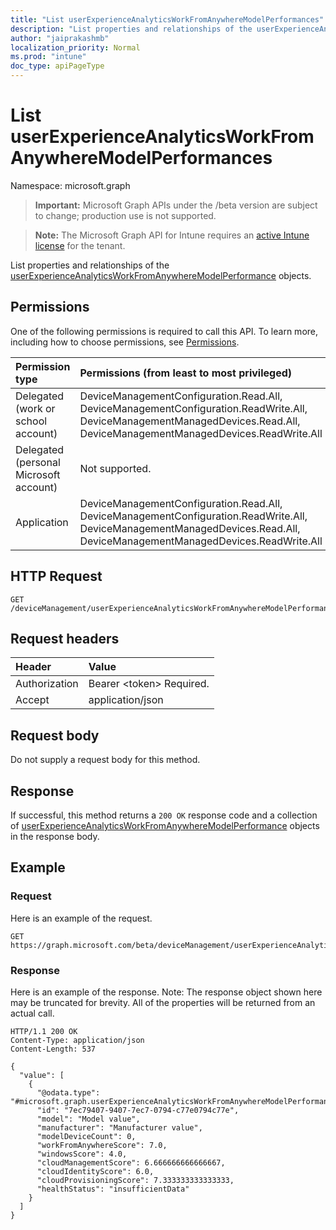 ```yaml
---
title: "List userExperienceAnalyticsWorkFromAnywhereModelPerformances"
description: "List properties and relationships of the userExperienceAnalyticsWorkFromAnywhereModelPerformance objects."
author: "jaiprakashmb"
localization_priority: Normal
ms.prod: "intune"
doc_type: apiPageType
---
```


# List userExperienceAnalyticsWorkFromAnywhereModelPerformances

Namespace: microsoft.graph

> **Important:** Microsoft Graph APIs under the /beta version are subject to change; production use is not supported.

> **Note:** The Microsoft Graph API for Intune requires an [active Intune license](https://go.microsoft.com/fwlink/?linkid=839381) for the tenant.

List properties and relationships of the [userExperienceAnalyticsWorkFromAnywhereModelPerformance](../resources/intune-devices-userexperienceanalyticsworkfromanywheremodelperformance.md) objects.

## Permissions
One of the following permissions is required to call this API. To learn more, including how to choose permissions, see [Permissions](/graph/permissions-reference).

|Permission type|Permissions (from least to most privileged)|
|:---|:---|
|Delegated (work or school account)|DeviceManagementConfiguration.Read.All, DeviceManagementConfiguration.ReadWrite.All, DeviceManagementManagedDevices.Read.All, DeviceManagementManagedDevices.ReadWrite.All|
|Delegated (personal Microsoft account)|Not supported.|
|Application|DeviceManagementConfiguration.Read.All, DeviceManagementConfiguration.ReadWrite.All, DeviceManagementManagedDevices.Read.All, DeviceManagementManagedDevices.ReadWrite.All|

## HTTP Request
<!-- {
  "blockType": "ignored"
}
-->
``` http
GET /deviceManagement/userExperienceAnalyticsWorkFromAnywhereModelPerformance
```

## Request headers
|Header|Value|
|:---|:---|
|Authorization|Bearer &lt;token&gt; Required.|
|Accept|application/json|

## Request body
Do not supply a request body for this method.

## Response
If successful, this method returns a `200 OK` response code and a collection of [userExperienceAnalyticsWorkFromAnywhereModelPerformance](../resources/intune-devices-userexperienceanalyticsworkfromanywheremodelperformance.md) objects in the response body.

## Example

### Request
Here is an example of the request.
``` http
GET https://graph.microsoft.com/beta/deviceManagement/userExperienceAnalyticsWorkFromAnywhereModelPerformance
```

### Response
Here is an example of the response. Note: The response object shown here may be truncated for brevity. All of the properties will be returned from an actual call.
``` http
HTTP/1.1 200 OK
Content-Type: application/json
Content-Length: 537

{
  "value": [
    {
      "@odata.type": "#microsoft.graph.userExperienceAnalyticsWorkFromAnywhereModelPerformance",
      "id": "7ec79407-9407-7ec7-0794-c77e0794c77e",
      "model": "Model value",
      "manufacturer": "Manufacturer value",
      "modelDeviceCount": 0,
      "workFromAnywhereScore": 7.0,
      "windowsScore": 4.0,
      "cloudManagementScore": 6.666666666666667,
      "cloudIdentityScore": 6.0,
      "cloudProvisioningScore": 7.333333333333333,
      "healthStatus": "insufficientData"
    }
  ]
}
```
